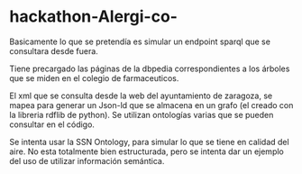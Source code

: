 # hackathon-Alergi-co-
Basicamente lo que se pretendía es simular un endpoint sparql que se consultara desde fuera.

Tiene precargado las páginas de la dbpedia correspondientes a los árboles que se miden en el colegio de farmaceuticos.

El xml que se consulta desde la web del ayuntamiento de zaragoza, se mapea para generar un Json-ld que se almacena en un grafo (el creado con la libreria rdflib de python). Se utilizan ontologías varias que se pueden consultar en el código.

Se intenta usar la SSN Ontology, para simular lo que se tiene en calidad del aire. No esta totalmente bien estructurada, pero se intenta dar un ejemplo del uso de utilizar información semántica.

